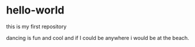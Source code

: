 # hello-world
this is my first repository

dancing is fun and cool and if I could be anywhere i would be at the beach.
